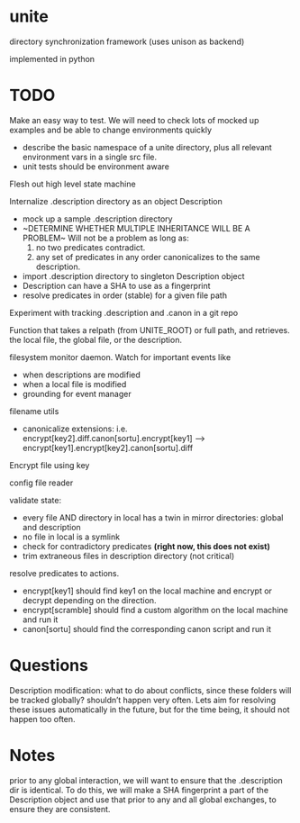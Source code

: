 # unite
directory synchronization framework (uses unison as backend)

implemented in python

# TODO

Make an easy way to test. We will need to check lots of mocked up examples and be able to change environments quickly
* describe the basic namespace of a unite directory, plus all relevant environment vars in a single src file. 
* unit tests should be environment aware

Flesh out high level state machine

Internalize .description directory as an object Description 
* mock up a sample .description directory
* ~DETERMINE WHETHER MULTIPLE INHERITANCE WILL BE A PROBLEM~
    Will not be a problem as long as:
    1. no two predicates contradict.
    2. any set of predicates in any order canonicalizes to the same description.
* import .description directory to singleton Description object
* Description can have a SHA to use as a fingerprint
* resolve predicates in order (stable) for a given file path

Experiment with tracking .description and .canon in a git repo

Function that takes a relpath (from UNITE_ROOT) or full path, and retrieves.
the local file, the global file, or the description.

filesystem monitor daemon. Watch for important events like 
* when descriptions are modified
* when a local file is modified
* grounding for event manager

filename utils
* canonicalize extensions: i.e. encrypt[key2].diff.canon[sortu].encrypt[key1] --> encrypt[key1].encrypt[key2].canon[sortu].diff

Encrypt file using key

config file reader

validate state:
* every file AND directory in local has a twin in mirror directories: global and description
* no file in local is a symlink
* check for contradictory predicates **(right now, this does not exist)**
* trim extraneous files in description directory (not critical)

resolve predicates to actions.
* encrypt[key1] should find key1 on the local machine and encrypt or decrypt depending on the direction.
* encrypt[scramble] should find a custom algorithm on the local machine and run it
* canon[sortu] should find the corresponding canon script and run it

# Questions

Description modification: what to do about conflicts, since these folders will be tracked globally?
shouldn’t happen very often. Lets aim for resolving these issues automatically in the future, but for the time being, it should not happen too often.

# Notes

prior to any global interaction, we will want to ensure that the .description dir is identical. To do this, we will make 
a SHA fingerprint a part of the Description object and use that prior to any and all global exchanges, to ensure they are consistent.

